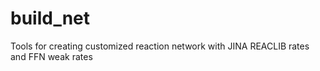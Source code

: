 # build_net
Tools for creating customized reaction network with JINA REACLIB rates and FFN weak rates
